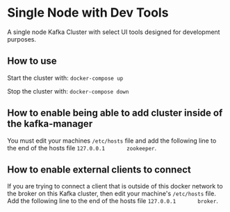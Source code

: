 # Single Node with Dev Tools
A single node Kafka Cluster with select UI tools designed for development purposes.

## How to use
Start the cluster with: `docker-compose up`

Stop the cluster with: `docker-compose down`

## How to enable being able to add cluster inside of the kafka-manager
You must edit your machines `/etc/hosts` file and add the following line to the end of the hosts file `127.0.0.1       zookeeper`.

## How to enable external clients to connect
If you are trying to connect a client that is outside of this docker network to the broker on this Kafka cluster, then edit your machine's `/etc/hosts` file.  Add the following line to the end of the hosts file `127.0.0.1       broker`.
